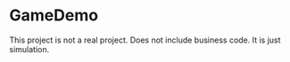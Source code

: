 # GameDemo
This project is not a real project. Does not include business code. It is just simulation.
